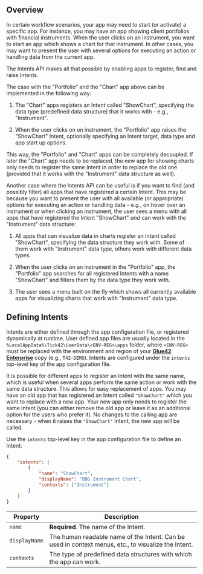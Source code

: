 ## Overview

In certain workflow scenarios, your app may need to start (or activate) a specific app. For instance, you may have an app showing client portfolios with financial instruments. When the user clicks on an instrument, you want to start an app which shows a chart for that instrument. In other cases, you may want to present the user with several options for executing an action or handling data from the current app.

The Intents API makes all that possible by enabling apps to register, find and raise Intents.

The case with the "Portfolio" and the "Chart" app above can be implemented in the following way:

1. The "Chart" apps registers an Intent called "ShowChart", specifying the data type (predefined data structure) that it works with - e.g., "Instrument".

2. When the user clicks on on instrument, the "Portfolio" app raises the "ShowChart" Intent, optionally specifying an Intent target, data type and app start up options.

This way, the "Portfolio" and "Chart" apps can be completely decoupled. If later the "Chart" app needs to be replaced, the new app for showing charts only needs to register the same Intent in order to replace the old one (provided that it works with the "Instrument" data structure as well).

Another case where the Intents API can be useful is if you want to find (and possibly filter) all apps that have registered a certain Intent. This may be because you want to present the user with all available (or appropriate) options for executing an action or handling data - e.g., on hover over an instrument or when clicking an instrument, the user sees a menu with all apps that have registered the Intent "ShowChart" *and* can work with the "Instrument" data structure:

1. All apps that can visualize data in charts register an Intent called "ShowChart", specifying the data structure they work with. Some of them work with "Instrument" data type, others work with different data types.

2. When the user clicks on an instrument in the "Portfolio" app, the "Portfolio" app searches for all registered Intents with a name "ShowChart" and filters them by the data type they work with.

3. The user sees a menu built on the fly which shows all currently available apps for visualizing charts that work with "Instrument" data type.

## Defining Intents

Intents are either defined through the app configuration file, or registered dynamically at runtime. User defined app files are usually located in the `%LocalAppData%\Tick42\UserData\<ENV-REG>\apps` folder, where `<ENV-REG>` must be replaced with the environment and region of your [**Glue42 Enterprise**](https://glue42.com/enterprise/) copy (e.g., `T42-DEMO`). Intents are configured under the `intents` top-level key of the app configuration file.

It is possible for different apps to register an Intent with the same name, which is useful when several apps perform the same action or work with the same data structure. This allows for easy replacement of apps. You may have an old app that has registered an Intent called `"ShowChart"` which you want to replace with a new app. Your new app only needs to register the same Intent (you can either remove the old app or leave it as an additional option for the users who prefer it). No changes to the calling app are necessary - when it raises the `"ShowChart"` Intent, the new app will be called.

Use the `intents` top-level key in the app configuration file to define an Intent:

```json
{
    "intents": [
        {
            "name": "ShowChart",
            "displayName": "BBG Instrument Chart",
            "contexts": ["Instrument"]
        }
    ]
}
```

| Property | Description |
|----------|-------------|
| `name` | **Required**. The name of the Intent. |
| `displayName` | The human readable name of the Intent. Can be used in context menus, etc., to visualize the Intent. |
| `contexts` | The type of predefined data structures with which the app can work. |